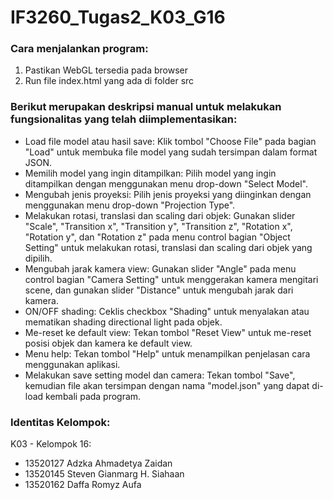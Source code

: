 # IF3260_Tugas2_K03_G16

### Cara menjalankan program:
1. Pastikan WebGL tersedia pada browser
2. Run file index.html yang ada di folder src

### Berikut merupakan deskripsi manual untuk melakukan fungsionalitas yang telah diimplementasikan:
- Load file model atau hasil save: Klik tombol "Choose File" pada bagian "Load" untuk membuka file model yang sudah tersimpan dalam format JSON.
- Memilih model yang ingin ditampilkan: Pilih model yang ingin ditampilkan dengan menggunakan menu drop-down "Select Model".
- Mengubah jenis proyeksi: Pilih jenis proyeksi yang diinginkan dengan menggunakan menu drop-down "Projection Type".
- Melakukan rotasi, translasi dan scaling dari objek: Gunakan slider "Scale", "Transition x", "Transition y", "Transition z", "Rotation x", "Rotation y", dan "Rotation z" pada menu control bagian "Object Setting" untuk melakukan rotasi, translasi dan scaling dari objek yang dipilih.
- Mengubah jarak kamera view: Gunakan slider "Angle" pada menu control bagian "Camera Setting" untuk menggerakan kamera mengitari scene, dan gunakan slider "Distance" untuk mengubah jarak dari kamera.
- ON/OFF shading: Ceklis checkbox "Shading" untuk menyalakan atau mematikan shading directional light pada objek.
- Me-reset ke default view: Tekan tombol "Reset View" untuk me-reset posisi objek dan kamera ke default view.
- Menu help: Tekan tombol "Help" untuk menampilkan penjelasan cara menggunakan aplikasi.
- Melakukan save setting model dan camera: Tekan tombol "Save", kemudian file akan tersimpan dengan nama "model.json" yang dapat di-load kembali pada program.

### Identitas Kelompok:
K03 - Kelompok 16:
- 13520127 Adzka Ahmadetya Zaidan
- 13520145 Steven Gianmarg H. Siahaan
- 13520162 Daffa Romyz Aufa
